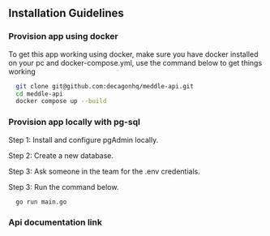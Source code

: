 
## Installation Guidelines

### Provision app using docker
To get this app working using docker, make sure
you have docker installed on your pc and docker-compose.yml, use the command below to get
things working

```bash
  git clone git@github.com:decagonhq/meddle-api.git
  cd meddle-api
  docker compose up --build
```
### Provision app locally with pg-sql

Step 1: Install and configure pgAdmin locally.

Step 2: Create a new database.

Step 3: Ask someone in the team for the .env credentials.

Step 3: Run the command below.
```bash
  go run main.go
```
### Api documentation link

```http://localhost:8080/swagger
```